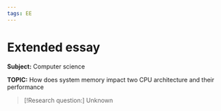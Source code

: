 ```yaml
---
tags: EE
---
```


# Extended essay

 **Subject:** Computer science
 
 **TOPIC:** How does system memory impact two CPU architecture and their performance 
 
 >[!Research question:]
 > Unknown
 
 
 